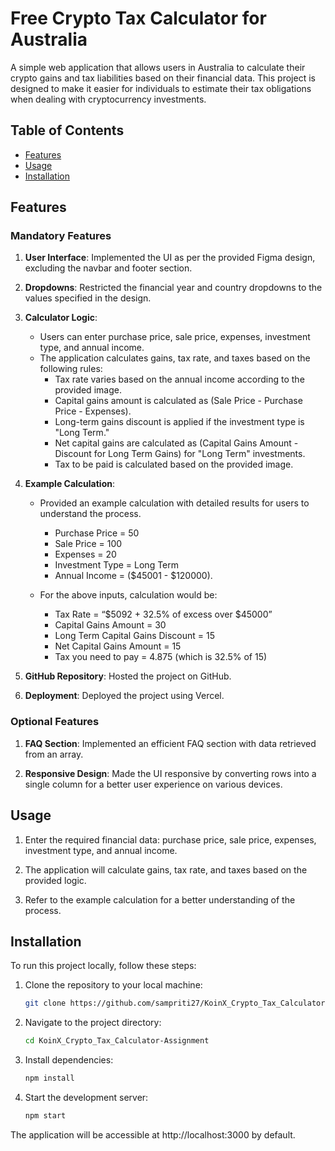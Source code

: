 # Free Crypto Tax Calculator for Australia



A simple web application that allows users in Australia to calculate their crypto gains and tax liabilities based on their financial data. This project is designed to make it easier for individuals to estimate their tax obligations when dealing with cryptocurrency investments.

## Table of Contents

- [Features](#features)
- [Usage](#usage)
- [Installation](#installation)



## Features

### Mandatory Features

1. **User Interface**: Implemented the UI as per the provided Figma design, excluding the navbar and footer section.

2. **Dropdowns**: Restricted the financial year and country dropdowns to the values specified in the design.

3. **Calculator Logic**:
   - Users can enter purchase price, sale price, expenses, investment type, and annual income.
   - The application calculates gains, tax rate, and taxes based on the following rules:
     - Tax rate varies based on the annual income according to the provided image.
     - Capital gains amount is calculated as (Sale Price - Purchase Price - Expenses).
     - Long-term gains discount is applied if the investment type is "Long Term."
     - Net capital gains are calculated as (Capital Gains Amount - Discount for Long Term Gains) for "Long Term" investments.
     - Tax to be paid is calculated based on the provided image.

4. **Example Calculation**:
   - Provided an example calculation with detailed results for users to understand the process.
     
     - Purchase Price = 50
     - Sale Price = 100
     - Expenses = 20
     - Investment Type = Long Term
     - Annual Income = ($45001 - $120000).

    - For the above inputs, calculation would be:
        - Tax Rate = “$5092 + 32.5% of excess over $45000”
        - Capital Gains Amount = 30
        - Long Term Capital Gains Discount = 15
        - Net Capital Gains Amount = 15
        - Tax you need to pay = 4.875 (which is 32.5% of 15)

5. **GitHub Repository**: Hosted the project on GitHub.

6. **Deployment**: Deployed the project using Vercel.

### Optional Features 

1. **FAQ Section**: Implemented an efficient FAQ section with data retrieved from an array.

2. **Responsive Design**: Made the UI responsive by converting rows into a single column for a better user experience on various devices.

## Usage

1. Enter the required financial data: purchase price, sale price, expenses, investment type, and annual income.

2. The application will calculate gains, tax rate, and taxes based on the provided logic.

3. Refer to the example calculation for a better understanding of the process.

## Installation

To run this project locally, follow these steps:

1. Clone the repository to your local machine:

   ```bash
   git clone https://github.com/sampriti27/KoinX_Crypto_Tax_Calculator-Assignment

2. Navigate to the project directory:
     ```bash
   cd KoinX_Crypto_Tax_Calculator-Assignment
3. Install dependencies:
     ```bash
   npm install
4. Start the development server:
     ```bash
   npm start

The application will be accessible at http://localhost:3000 by default.
